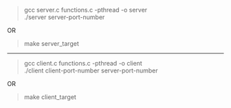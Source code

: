
>gcc server.c functions.c -pthread -o server\
>./server server-port-number<br/>

OR
>make server_target<br/>
--- - ---
>gcc client.c functions.c -pthread -o client\
>./client client-port-number server-port-number

OR
>make client_target

<!---While running only the client and the server, without troll binary, <server-port-number> argument of server and <client-port-number> argument of client should be the same.--->
